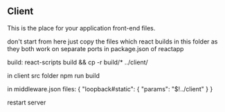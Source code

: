## Client

This is the place for your application front-end files.

don't start from here
just copy the files which react builds in this folder as they both work on separate ports
in package.json of reactapp 

build: react-scripts build && cp -r build/* ../client/

in client src folder npm run build

in middleware.json
files: {
	"loopback#static": {
	"params": "$!../client"
}
}

restart server